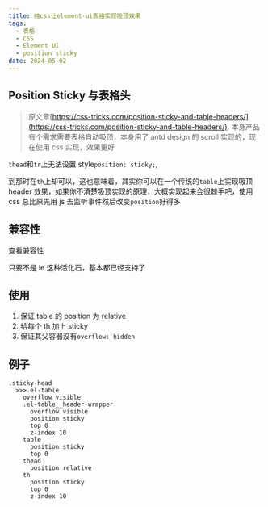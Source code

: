 ```yaml
---
title: 纯css让element-ui表格实现吸顶效果
tags:
  - 表格
  - CSS
  - Element UI
  - position sticky
date: 2024-05-02
---
```


## Position Sticky 与表格头

> 原文章[https://css-tricks.com/position-sticky-and-table-headers/](https://css-tricks.com/position-sticky-and-table-headers/). 本身产品有个需求需要表格自动吸顶，本身用了 antd design 的 scroll 实现的，现在使用 css 实现，效果更好

  

`thead`和`tr`上无法设置 style`position: sticky;`,

到那时在`th`上却可以，这也意味着，其实你可以在一个传统的`table`上实现吸顶 header 效果，如果你不清楚吸顶实现的原理，大概实现起来会很棘手吧，使用 css 总比原先用 js 去监听事件然后改变`position`好得多

## 兼容性

[查看兼容性](https://caniuse.com/#search=sticky)

只要不是 ie 这种活化石，基本都已经支持了

## 使用

1. 保证 table 的 position 为 relative
2. 给每个 th 加上 sticky
3. 保证其父容器没有`overflow: hidden`

## 例子

```stylus
.sticky-head
  >>>.el-table
    overflow visible
    .el-table__header-wrapper
      overflow visible
      position sticky
      top 0
      z-index 10
    table
      position sticky
      top 0
    thead
      position relative
    th
      position sticky
      top 0
      z-index 10
```